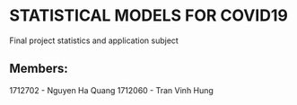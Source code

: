 # STATISTICAL MODELS FOR COVID19
Final project statistics and application subject

## Members:
1712702 - Nguyen Ha Quang
1712060 - Tran Vinh Hung
